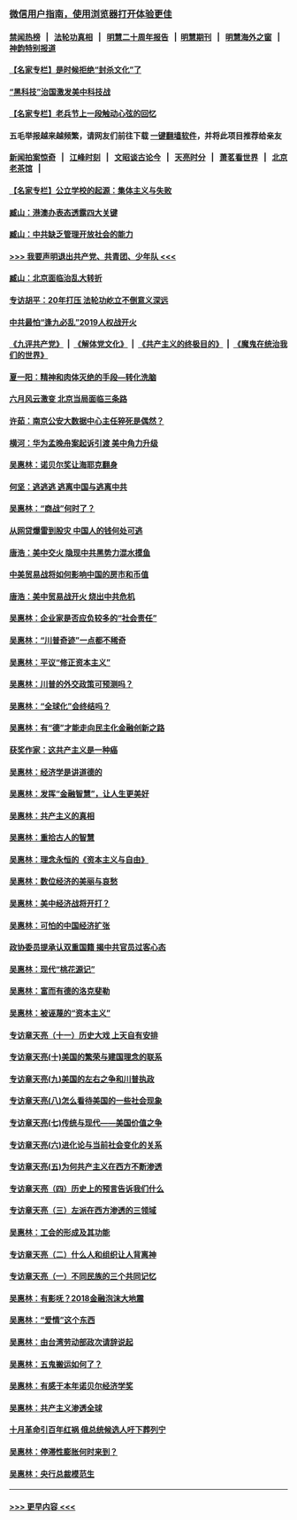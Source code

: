 ### [微信用户指南，使用浏览器打开体验更佳](https://github.com/gfw-breaker/banned-news1/blob/master/indexes/wechat-guide.md?t=0)
#### [禁闻热榜](热点新闻.md?t=0)  &nbsp;&nbsp;|&nbsp;&nbsp; [法轮功真相](https://github.com/gfw-breaker/truth/blob/master/README.md?t=0) &nbsp;&nbsp;|&nbsp;&nbsp; [明慧二十周年报告](https://github.com/gfw-breaker/mh-reports/blob/master/README.md?t=0) &nbsp;&nbsp;|&nbsp;&nbsp;[明慧期刊](https://github.com/gfw-breaker/mh-qikan) &nbsp;&nbsp;|&nbsp;&nbsp; [明慧海外之窗](https://github.com/gfw-breaker/mh-news/blob/master/README.md?t=0) &nbsp;&nbsp;|&nbsp;&nbsp; [神韵特别报道](https://github.com/gfw-breaker/mh-news/blob/master/shenyun.md?t=0)
#### [【名家专栏】是时候拒绝“封杀文化”了](../pages/nsc423/n11814093.md?t=02101902) 
#### [“黑科技”治国激发美中科技战](../pages/nsc423/n11638056.md?t=02101902) 
#### [【名家专栏】老兵节上一段触动心弦的回忆](../pages/nsc423/n11646016.md?t=02101902) 
#### 五毛举报越来越频繁，请网友们前往下载 [一键翻墙软件](https://github.com/gfw-breaker/ssr-accounts)，并将此项目推荐给亲友
#### [新闻拍案惊奇](https://github.com/gfw-breaker/banned-news1/blob/master/pages/link4.md) &nbsp;&nbsp;|&nbsp;&nbsp; [江峰时刻](https://github.com/gfw-breaker/banned-news1/blob/master/pages/link4.md) &nbsp;&nbsp;|&nbsp;&nbsp; [文昭谈古论今](https://github.com/gfw-breaker/banned-news1/blob/master/pages/link4.md) &nbsp;&nbsp;|&nbsp;&nbsp; [天亮时分](https://github.com/gfw-breaker/banned-news1/blob/master/pages/link4.md) &nbsp;&nbsp;|&nbsp;&nbsp; [萧茗看世界](https://github.com/gfw-breaker/banned-news1/blob/master/pages/link4.md) &nbsp;&nbsp;|&nbsp;&nbsp; [北京老茶馆](https://github.com/gfw-breaker/banned-news1/blob/master/pages/link4.md) &nbsp;&nbsp;|&nbsp;&nbsp; 
#### [【名家专栏】公立学校的起源：集体主义与失败](../pages/nsc423/n11601833.md?t=02101902) 
#### [臧山：港澳办表态透露四大关键](../pages/nsc423/n11421628.md?t=02101902) 
#### [臧山：中共缺乏管理开放社会的能力](../pages/nsc423/n11407457.md?t=02101902) 
#### [>>> 我要声明退出共产党、共青团、少年队 <<<](https://github.com/begood0513/goodnews/blob/master/quit/letter.md) 
#### [臧山：北京面临治乱大转折](../pages/nsc423/n11406895.md?t=02101902) 
#### [专访胡平：20年打压 法轮功屹立不倒意义深远](../pages/nsc423/n11398800.md?t=02101902) 
#### [中共最怕“逢九必乱”2019人权战开火](../pages/nsc423/n11385248.md?t=02101902) 
#### [《九评共产党》](https://github.com/begood0513/9ping.md/blob/master/README.md) &nbsp;|&nbsp; [《解体党文化》](../../../../jtdwh.md/blob/master/README.md)  &nbsp;|&nbsp; [《共产主义的终极目的》](../../../../gczydzjmd.md/blob/master/README.md) &nbsp;|&nbsp; [《魔鬼在统治我们的世界》](../../../../mgztzwmdsj.md/blob/master/README.md) 
#### [夏一阳：精神和肉体灭绝的手段—转化洗脑](../pages/nsc423/n11368250.md?t=02101902) 
#### [六月风云激变 北京当局面临三条路](../pages/nsc423/n11313668.md?t=02101902) 
#### [许茹：南京公安大数据中心主任猝死是偶然？](../pages/nsc423/n11064744.md?t=02101902) 
#### [横河：华为孟晚舟案起诉引渡 美中角力升级](../pages/nsc423/n11027230.md?t=02101902) 
#### [吴惠林：诺贝尔奖让海耶克翻身](../pages/nsc423/n10890049.md?t=02101902) 
#### [何坚：逃逃逃 逃离中国与逃离中共](../pages/nsc423/n10592891.md?t=02101902) 
#### [吴惠林：“商战”何时了？](../pages/nsc423/n10573558.md?t=02101902) 
#### [从网贷爆雷到股灾 中国人的钱何处可逃](../pages/nsc423/n10572800.md?t=02101902) 
#### [唐浩：美中交火 隐现中共黑势力混水摸鱼](../pages/nsc423/n10544040.md?t=02101902) 
#### [中美贸易战将如何影响中国的房市和币值](../pages/nsc423/n10543697.md?t=02101902) 
#### [唐浩：美中贸易战开火 烧出中共危机](../pages/nsc423/n10540126.md?t=02101902) 
#### [吴惠林：企业家是否应负较多的“社会责任”](../pages/nsc423/n10535022.md?t=02101902) 
#### [吴惠林：“川普奇迹”一点都不稀奇](../pages/nsc423/n10512808.md?t=02101902) 
#### [吴惠林：平议“修正资本主义”](../pages/nsc423/n10495724.md?t=02101902) 
#### [吴惠林：川普的外交政策可预测吗？](../pages/nsc423/n10462387.md?t=02101902) 
#### [吴惠林：“全球化”会终结吗？](../pages/nsc423/n10452838.md?t=02101902) 
#### [吴惠林：有“德”才能走向民主化金融创新之路](../pages/nsc423/n10432292.md?t=02101902) 
#### [获奖作家：这共产主义是一种癌](../pages/nsc423/n10431541.md?t=02101902) 
#### [吴惠林：经济学是讲道德的](../pages/nsc423/n10398014.md?t=02101902) 
#### [吴惠林：发挥“金融智慧”，让人生更美好](../pages/nsc423/n10375019.md?t=02101902) 
#### [吴惠林：共产主义的真相](../pages/nsc423/n10351394.md?t=02101902) 
#### [吴惠林：重拾古人的智慧](../pages/nsc423/n10337691.md?t=02101902) 
#### [吴惠林：理念永恒的《资本主义与自由》](../pages/nsc423/n10316274.md?t=02101902) 
#### [吴惠林：数位经济的美丽与哀愁](../pages/nsc423/n10292946.md?t=02101902) 
#### [吴惠林：美中经济战将开打？](../pages/nsc423/n10258825.md?t=02101902) 
#### [吴惠林：可怕的中国经济扩张](../pages/nsc423/n10219147.md?t=02101902) 
#### [政协委员提承认双重国籍 揭中共官员过客心态](../pages/nsc423/n10208809.md?t=02101902) 
#### [吴惠林：现代“桃花源记”](../pages/nsc423/n10185234.md?t=02101902) 
#### [吴惠林：富而有德的洛克斐勒](../pages/nsc423/n10142264.md?t=02101902) 
#### [吴惠林：被诬蔑的“资本主义”](../pages/nsc423/n10124816.md?t=02101902) 
#### [专访章天亮（十一）历史大戏 上天自有安排](../pages/nsc423/n10094905.md?t=02101902) 
#### [专访章天亮(十)美国的繁荣与建国理念的联系](../pages/nsc423/n10094899.md?t=02101902) 
#### [专访章天亮(九)美国的左右之争和川普执政](../pages/nsc423/n10094889.md?t=02101902) 
#### [专访章天亮(八)怎么看待美国的一些社会现象](../pages/nsc423/n10094857.md?t=02101902) 
#### [专访章天亮(七)传统与现代——美国价值之争](../pages/nsc423/n10093140.md?t=02101902) 
#### [专访章天亮(六)进化论与当前社会变化的关系](../pages/nsc423/n10092036.md?t=02101902) 
#### [专访章天亮(五)为何共产主义在西方不断渗透](../pages/nsc423/n10083620.md?t=02101902) 
#### [专访章天亮（四）历史上的预言告诉我们什么](../pages/nsc423/n10083606.md?t=02101902) 
#### [专访章天亮（三）左派在西方渗透的三领域](../pages/nsc423/n10081115.md?t=02101902) 
#### [吴惠林：工会的形成及其功能](../pages/nsc423/n10080633.md?t=02101902) 
#### [专访章天亮（二）什么人和组织让人背离神](../pages/nsc423/n10076637.md?t=02101902) 
#### [专访章天亮（一）不同民族的三个共同记忆](../pages/nsc423/n10074188.md?t=02101902) 
#### [吴惠林：有影呒？2018金融泡沫大地震](../pages/nsc423/n10040534.md?t=02101902) 
#### [吴惠林：“爱情”这个东西](../pages/nsc423/n10019423.md?t=02101902) 
#### [吴惠林：由台湾劳动部政次请辞说起](../pages/nsc423/n9979679.md?t=02101902) 
#### [吴惠林：五鬼搬运如何了？](../pages/nsc423/n9925338.md?t=02101902) 
#### [吴惠林：有感于本年诺贝尔经济学奖](../pages/nsc423/n9871883.md?t=02101902) 
#### [吴惠林：共产主义渗透全球](../pages/nsc423/n9812748.md?t=02101902) 
#### [十月革命引百年红祸 俄总统候选人吁下葬列宁](../pages/nsc423/n9810182.md?t=02101902) 
#### [吴惠林：停滞性膨胀何时来到？](../pages/nsc423/n9764136.md?t=02101902) 
#### [吴惠林：央行总裁模范生](../pages/nsc423/n9728134.md?t=02101902) 

----
#### [ >>> 更早内容 <<< ](../indexes/nsc423-earlier.md)
